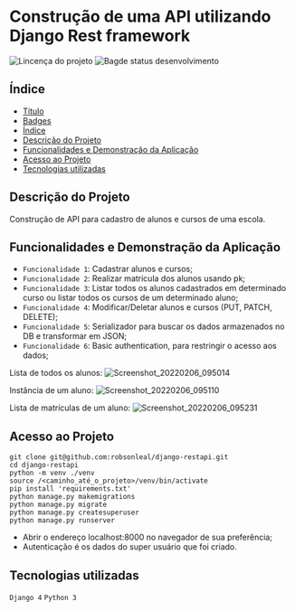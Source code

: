 # Construção de uma API utilizando Django Rest framework

![Lincença do projeto](	https://img.shields.io/github/license/robsonleal/pedroreceitas)
![Bagde status desenvolvimento](https://img.shields.io/static/v1?label=status&message=CONCLUÍDO&color=green)

## Índice

* [Título](#Título)
* [Badges](#badges)
* [Índice](#índice)
* [Descrição do Projeto](#descrição-do-projeto)
* [Funcionalidades e Demonstração da Aplicação](#funcionalidades-e-demonstração-da-aplicação)
* [Acesso ao Projeto](#acesso-ao-projeto)
* [Tecnologias utilizadas](#tecnologias-utilizadas)

## Descrição do Projeto

Construção de API para cadastro de alunos e cursos de uma escola.

## Funcionalidades e Demonstração da Aplicação
- `Funcionalidade 1`: Cadastrar alunos e cursos;
- `Funcionalidade 2`: Realizar matricula dos alunos usando pk;
- `Funcionalidade 3`: Listar todos os alunos cadastrados em determinado curso ou listar todos os cursos de um determinado aluno;
- `Funcionalidade 4`: Modificar/Deletar alunos e cursos (PUT, PATCH, DELETE);
- `Funcionalidade 5`: Serializador para buscar os dados armazenados no DB e transformar em JSON;
- `Funcionalidade 6`: Basic authentication, para restringir o acesso aos dados;

Lista de todos os alunos:
![Screenshot_20220206_095014](https://user-images.githubusercontent.com/27708175/152682670-4f267959-8d47-44e3-8978-d73d32d23b0f.png)

Instância de um aluno:
![Screenshot_20220206_095110](https://user-images.githubusercontent.com/27708175/152682692-4aba0490-8e71-4f2e-982d-9365c1d1506a.png)

Lista de matrículas de um aluno:
![Screenshot_20220206_095231](https://user-images.githubusercontent.com/27708175/152682704-187c0206-bd61-41e5-8856-6642a37689fb.png)

## Acesso ao Projeto

```console
git clone git@github.com:robsonleal/django-restapi.git
cd django-restapi
python -m venv ./venv
source /<caminho_até_o_projeto>/venv/bin/activate
pip install 'requirements.txt'
python manage.py makemigrations
python manage.py migrate
python manage.py createsuperuser
python manage.py runserver
```
- Abrir o endereço localhost:8000 no navegador de sua preferência;
- Autenticação é os dados do super usuário que foi criado.

## Tecnologias utilizadas
`Django 4`
`Python 3`
